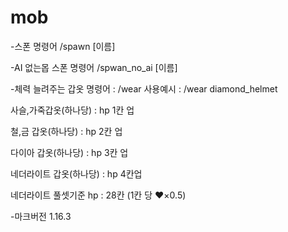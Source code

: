 # mob
-스폰 명령어 /spawn [이름]



-AI 없는몹 스폰 명령어 /spwan_no_ai [이름]


-체력 늘려주는 갑옷 명령어 : /wear
  사용예시 : /wear diamond_helmet
  
  사슬,가죽갑옷(하나당) : hp 1칸 업
  
  철,금 갑옷(하나당) : hp 2칸 업 
  
  다이아 갑옷(하나당) : hp 3칸 업
  
  네더라이트 갑옷(하나당) : hp 4칸업
  
  네더라이트 풀셋기준 hp : 28칸 (1칸 당 ❤×0.5)



-마크버전 1.16.3
